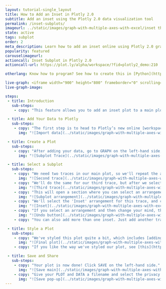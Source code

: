 ```yaml
---
layout: tutorial-single_layout
title: How to Add an Inset in Plotly 2.0
subtitle: Add an inset using the Plotly 2.0 data visualization tool
permalink: /inset-subplots/
imageurl: ../static/images/graph-with-multiple-axes-with-excel/inset thumb.png
state: active
tags: subplot
order: 2
meta_description: Learn how to add an inset online using Plotly 2.0 graphing software.
popularity: featured
carouselimageurl:
actioncall: Inset Subplot in Plotly 2.0
actioncall-url: https://plot.ly/alpha/workspace/?fid=plotly2_demo:210

otherlang: Know how to program? See how to create this in [Python](https://plot.ly/python/insets/) or [R](https://plot.ly/r/insets/).

live-graph: <iframe width="900" height="800" frameborder="0" scrolling="no" src="https://plot.ly/~plotly2_demo/210.embed"></iframe>
live-graph-image:

steps:
 - title: Introduction
   sub-steps:
    - copy: "This feature allows you to add an inset plot to a main plot. This is great if you'd like to display related data, or highlight a portion of the main plot."

 - title: Add Your Data to Plotly
   sub-steps:
    - copy: "The first step is to head to Plotly’s new online [workspace](https://plot.ly/alpha/workspace/) and [add your data](http://help.plot.ly/add-data-to-the-plotly-grid/). It's also a good idea to name your columns beforehand (either by [adding your data](http://help.plot.ly/plotly1/add-data-to-the-plotly1-grid/#how-to-enter-data-in-the-grid) using [Plotly 1.0](https://plot.ly/plot), or naming them in the CSV or Excel file that you're uploading), and [label your axes](http://help.plot.ly/style-your-plots/#step-6-axes). This will make selections for a specific trace easier."
      img: "![Import data](../static/images/graph-with-multiple-axes-with-excel/inset import.png)"

 - title: Create a Plot
   sub-steps:
    - copy: "After adding your data, go to GRAPH on the left-hand side, then 'Create'. Choose your 'Chart type', and add your traces using the X and Y dropdown (this section is different depending on the [chart type]((http://help.plot.ly/tutorials/#basic)))."
      img: "![Subplot Trace](../static/images/graph-with-multiple-axes-with-excel/inset values.png)"

 - title: Select a Subplot
   sub-steps:
    - copy: "We need two traces in our main plot, so we'll repeat the above steps by clicking the blue '+Trace' button on the right-hands side of the panel to add the second trace."
      img: "![Second trace](../static/images/graph-with-multiple-axes-with-excel/inset second trace.png)"
    - copy: "We'll do the same for our third trace, but after we select our x and y values, we'll click on 'Subplot and Multiple Axes'."
      img: "![Third trace](../static/images/graph-with-multiple-axes-with-excel/inset third trace.png)"
    - copy: "This will open a section where you can select an arrangement for your subplot."
      img: "![Subplot arrangement](../static/images/graph-with-multiple-axes-with-excel/arrangements.png)"
    - copy: "We'll select the 'Inset' arrangement for this trace, and click CONFIRM."
      img: "![Inset](../static/images/graph-with-multiple-axes-with-excel/inset confirm.png)"
    - copy: "If you select an arrangement and then change your mind, the 'Undo' button will cancel the last arrangement selection *only*. This is very important to remember."          
      img: "![Undo button](../static/images/graph-with-multiple-axes-with-excel/general undo button.png)"  
    - copy: "You can also add more than one inset. Just add another trace, click on the 'Subplot and Multiple Axes', and select the same 'Inset' arrangement. It's not necessary for our plot, so now we'll get to the fun part."

 - title: Style a Plot
   sub-steps:      
    - copy: "We've styled this plot quite a bit, which includes [adding lines](http://help.plot.ly/style-your-plots/#step-6-axes) around both plots, customizing our [tick labels and markers](http://help.plot.ly/style-your-plots/#step-6-axes), and playing with [colors and typefaces](http://help.plot.ly/style-your-plots/#step-3-traces)."
      img: "![Final plot](../static/images/graph-with-multiple-axes-with-excel/inset final plot.png)"
    - copy: "If you like the way we've styled our plot, see [this](http://help.plot.ly/style-your-plots/) tutorial for more styling tips."

 - title: Save and Share
   sub-steps:
    - copy: "Your plot is now done! Click SAVE on the left-hand side."
      img: "![Save main](../static/images/graph-with-multiple-axes-with-excel/inset save main.png)"
    - copy: "Give your PLOT and DATA a filename and select the privacy setting. For more information on how sharing works, including the difference between private, public, and secret sharing, visit [this](http://help.plot.ly/save-share-and-export-in-plotly/) page."
      img: "![Save pop-up](../static/images/graph-with-multiple-axes-with-excel/inset save popup.png)"     
---
```

